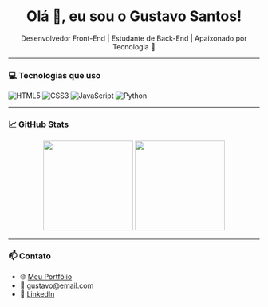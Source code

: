 <h1 align="center">Olá 👋, eu sou o Gustavo Santos!</h1>

<p align="center">
  Desenvolvedor Front-End | Estudante de Back-End | Apaixonado por Tecnologia 🚀
</p>

---

### 💻 Tecnologias que uso
![HTML5](https://img.shields.io/badge/HTML5-E34F26?style=flat&logo=html5&logoColor=white)
![CSS3](https://img.shields.io/badge/CSS3-1572B6?style=flat&logo=css3&logoColor=white)
![JavaScript](https://img.shields.io/badge/JavaScript-F7DF1E?style=flat&logo=javascript&logoColor=black)
![Python](https://img.shields.io/badge/Python-3776AB?style=flat&logo=python&logoColor=white)

---

### 📈 GitHub Stats

<div align="center">
  <img height="180em" src="https://github-readme-stats.vercel.app/api?username=gustavosantos&show_icons=true&theme=tokyonight" />
  <img height="180em" src="https://github-readme-stats.vercel.app/api/top-langs/?username=gustavosantos&layout=compact&theme=tokyonight"/>
</div>

---

### 📫 Contato

- 🌐 [Meu Portfólio](https://meuportifolio.com)
- 📧 gustavo@email.com
- 💼 [LinkedIn](https://linkedin.com/in/gustavosantos)
